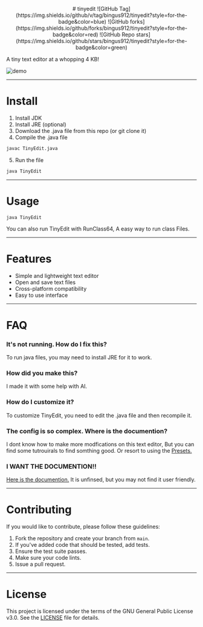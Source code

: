 <p style="text-align:center;">
# tinyedit
![GitHub Tag](https://img.shields.io/github/v/tag/bingus912/tinyedit?style=for-the-badge&color=blue)
![GitHub forks](https://img.shields.io/github/forks/bingus912/tinyedit?style=for-the-badge&color=red)
![GitHub Repo stars](https://img.shields.io/github/stars/bingus912/tinyedit?style=for-the-badge&color=green)
</p>


A tiny text editor at a whopping 4 KB!

![demo](https://github.com/user-attachments/assets/1b8201b8-c351-4693-84ae-a0f1391b2da2)

***

# Install

1. Install JDK
2. Install JRE (optional)
3. Download the .java file from this repo (or git clone it)
4. Compile the .java file
```sh
javac TinyEdit.java
```
5. Run the file
```sh
java TinyEdit
```

***

# Usage
```
java TinyEdit
```
You can also run TinyEdit with RunClass64, A easy way to run class Files.

***

# Features

- Simple and lightweight text editor
- Open and save text files
- Cross-platform compatibility
- Easy to use interface

***

# FAQ

### It's not running. How do I fix this?

To run java files, you may need to install JRE for it to work.

### How did you make this?

I made it with some help with AI.

### How do I customize it?

To customize TinyEdit, you need to edit the .java file and then recompile it.

### The config is so complex. Where is the documention?

I dont know how to make more modfications on this text editor, But you can find some tutrouirals to find somthing good. Or resort to using the [Presets.](https://github.com/bingus912/tinyedit/tree/main/presets)

### I WANT THE DOCUMENTION!!
[Here is the documention.](https://github.com/bingus912/tinyedit/wiki) It is unfinsed, but you may not find it user friendly.

***

# Contributing

If you would like to contribute, please follow these guidelines:

1. Fork the repository and create your branch from `main`.
2. If you've added code that should be tested, add tests.
3. Ensure the test suite passes.
4. Make sure your code lints.
5. Issue a pull request.

***

# License

This project is licensed under the terms of the GNU General Public License v3.0. See the [LICENSE](LICENSE) file for details.

